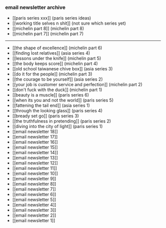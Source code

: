 ### email newsletter archive

- [[paris series xxx]] (paris series ideas)
- [[working title selves n shit]] (not sure which series yet)
- [[michelin part 8]] (michelin part 8)
- [[michelin part 7]] (michelin part 7)
---
- [[the shape of excellence]] (michelin part 6)
- [[finding lost relatives]] (asia series 4)
- [[lessons under the knife]] (michelin part 5)
- [[the body keeps score]] (michelin part 4)
- [[old school taiwanese chive box]] (asia series 3)
- [[do it for the people]] (michelin part 3)
- [[the courage to be yourself]] (asia series 2)
- [[your job is customer service and perfection]] (michelin part 2)
- [[don't fuck with the duck]] (michelin part 1)
- [[beauty is a muscle]] (paris series 6)
- [[when its you and not the world]] (paris series 5)
- [[fattening the tail end]] (asia series 1)
- [[through the looking glass]] (paris series 4)
- [[bready set go]] (paris series 3)
- [[the truthfulness in pretending]] (paris series 2)
- [[diving into the city of light]] (paris series 1)
- [[email newsletter 18]]
- [[email newsletter 17]]
- [[email newsletter 16]]
- [[email newsletter 15]]
- [[email newsletter 14]]
- [[email newsletter 13]]
- [[email newsletter 12]]
- [[email newsletter 11]]
- [[email newsletter 10]]
- [[email newsletter 9]]
- [[email newsletter 8]]
- [[email newsletter 7]]
- [[email newsletter 6]]
- [[email newsletter 5]]
- [[email newsletter 4]]
- [[email newsletter 3]]
- [[email newsletter 2]]
- [[email newsletter 1]]